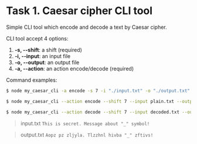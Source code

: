 



<h1>Task 1. Caesar cipher CLI tool </h1>


<p>Simple CLI tool which encode and decode a text by Caesar cipher.</p>

CLI tool accept 4 options:

1.  **-s, --shift**: a shift (required)
2.  **-i, --input**: an input file
3.  **-o, --output**: an output file
4.  **-a, --action**: an action encode/decode (required)


Command examples: 

```bash
$ node my_caesar_cli -a encode -s 7 -i "./input.txt" -o "./output.txt"
```

```bash
$ node my_caesar_cli --action encode --shift 7 --input plain.txt --output encoded.txt
```

```bash
$ node my_caesar_cli --action decode --shift 7 --input decoded.txt --output plain.txt
```

> input.txt
> `This is secret. Message about "_" symbol!`

> output.txt
> `Aopz pz zljyla. Tlzzhnl hivba "_" zftivs!`